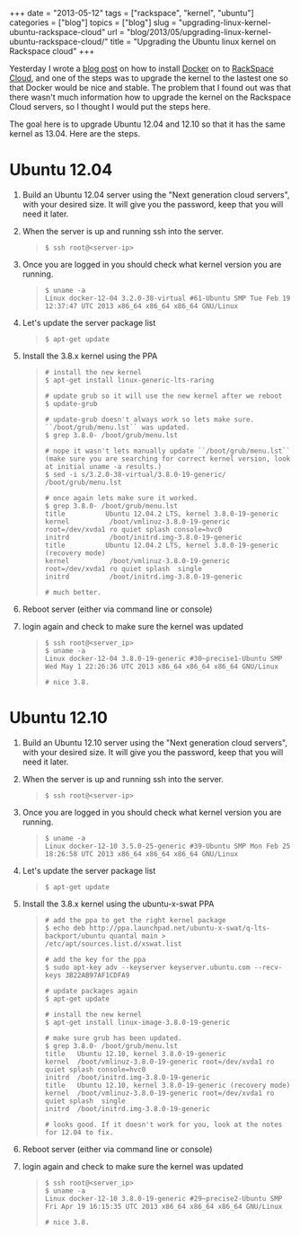 +++
date = "2013-05-12"
tags = ["rackspace", "kernel", "ubuntu"]
categories = ["blog"]
topics = ["blog"]
slug = "upgrading-linux-kernel-ubuntu-rackspace-cloud"
url = "blog/2013/05/upgrading-linux-kernel-ubuntu-rackspace-cloud/"
title = "Upgrading the Ubuntu linux kernel on Rackspace cloud"
+++

Yesterday I wrote a [blog
post](%7Cfilename%7C/content/running-docker-on-rackspace-cloud.rst) on
how to install [Docker](http://www.docker.com) on to [RackSpace
Cloud](http://www.rackspace.com/cloud/servers/), and one of the steps
was to upgrade the kernel to the lastest one so that Docker would be
nice and stable. The problem that I found out was that there wasn't much
information how to upgrade the kernel on the Rackspace Cloud servers, so
I thought I would put the steps here.

The goal here is to upgrade Ubuntu 12.04 and 12.10 so that it has the
same kernel as 13.04. Here are the steps.

Ubuntu 12.04
============

1.  Build an Ubuntu 12.04 server using the "Next generation cloud
    servers", with your desired size. It will give you the password,
    keep that you will need it later.
2.  When the server is up and running ssh into the server.

    > ``` {.sourceCode .bash}
    > $ ssh root@<server-ip>
    > ```

3.  Once you are logged in you should check what kernel version you
    are running.

    > ``` {.sourceCode .bash}
    > $ uname -a
    > Linux docker-12-04 3.2.0-38-virtual #61-Ubuntu SMP Tue Feb 19 12:37:47 UTC 2013 x86_64 x86_64 x86_64 GNU/Linux
    > ```

4.  Let's update the server package list

    > ``` {.sourceCode .bash}
    > $ apt-get update
    > ```

5.  Install the 3.8.x kernel using the PPA

    > ``` {.sourceCode .bash}
    > # install the new kernel
    > $ apt-get install linux-generic-lts-raring
    >
    > # update grub so it will use the new kernel after we reboot
    > $ update-grub
    >
    > # update-grub doesn't always work so lets make sure. ``/boot/grub/menu.lst`` was updated.
    > $ grep 3.8.0- /boot/grub/menu.lst
    >
    > # nope it wasn't lets manually update ``/boot/grub/menu.lst``  (make sure you are searching for correct kernel version, look at initial uname -a results.)
    > $ sed -i s/3.2.0-38-virtual/3.8.0-19-generic/ /boot/grub/menu.lst
    >
    > # once again lets make sure it worked.
    > $ grep 3.8.0- /boot/grub/menu.lst
    > title          Ubuntu 12.04.2 LTS, kernel 3.8.0-19-generic
    > kernel          /boot/vmlinuz-3.8.0-19-generic root=/dev/xvda1 ro quiet splash console=hvc0
    > initrd          /boot/initrd.img-3.8.0-19-generic
    > title          Ubuntu 12.04.2 LTS, kernel 3.8.0-19-generic (recovery mode)
    > kernel          /boot/vmlinuz-3.8.0-19-generic root=/dev/xvda1 ro quiet splash  single
    > initrd          /boot/initrd.img-3.8.0-19-generic
    >
    > # much better.
    > ```

6.  Reboot server (either via command line or console)
7.  login again and check to make sure the kernel was updated

    > ``` {.sourceCode .bash}
    > $ ssh root@<server_ip>
    > $ uname -a
    > Linux docker-12-04 3.8.0-19-generic #30~precise1-Ubuntu SMP Wed May 1 22:26:36 UTC 2013 x86_64 x86_64 x86_64 GNU/Linux
    >
    > # nice 3.8.
    > ```

Ubuntu 12.10
============

1.  Build an Ubuntu 12.10 server using the "Next generation cloud
    servers", with your desired size. It will give you the password,
    keep that you will need it later.
2.  When the server is up and running ssh into the server.

    > ``` {.sourceCode .bash}
    > $ ssh root@<server-ip>
    > ```

3.  Once you are logged in you should check what kernel version you
    are running.

    > ``` {.sourceCode .bash}
    > $ uname -a
    > Linux docker-12-10 3.5.0-25-generic #39-Ubuntu SMP Mon Feb 25 18:26:58 UTC 2013 x86_64 x86_64 x86_64 GNU/Linux
    > ```

4.  Let's update the server package list

    > ``` {.sourceCode .bash}
    > $ apt-get update
    > ```

5.  Install the 3.8.x kernel using the ubuntu-x-swat PPA

    > ``` {.sourceCode .bash}
    > # add the ppa to get the right kernel package
    > $ echo deb http://ppa.launchpad.net/ubuntu-x-swat/q-lts-backport/ubuntu quantal main > /etc/apt/sources.list.d/xswat.list
    >
    > # add the key for the ppa
    > $ sudo apt-key adv --keyserver keyserver.ubuntu.com --recv-keys 3B22AB97AF1CDFA9
    >
    > # update packages again
    > $ apt-get update
    >
    > # install the new kernel
    > $ apt-get install linux-image-3.8.0-19-generic
    >
    > # make sure grub has been updated.
    > $ grep 3.8.0- /boot/grub/menu.lst
    > title   Ubuntu 12.10, kernel 3.8.0-19-generic
    > kernel  /boot/vmlinuz-3.8.0-19-generic root=/dev/xvda1 ro quiet splash console=hvc0
    > initrd  /boot/initrd.img-3.8.0-19-generic
    > title   Ubuntu 12.10, kernel 3.8.0-19-generic (recovery mode)
    > kernel  /boot/vmlinuz-3.8.0-19-generic root=/dev/xvda1 ro quiet splash  single
    > initrd  /boot/initrd.img-3.8.0-19-generic
    >
    > # looks good. If it doesn't work for you, look at the notes for 12.04 to fix.
    > ```

6.  Reboot server (either via command line or console)
7.  login again and check to make sure the kernel was updated

    > ``` {.sourceCode .bash}
    > $ ssh root@<server_ip>
    > $ uname -a
    > Linux docker-12-10 3.8.0-19-generic #29~precise2-Ubuntu SMP Fri Apr 19 16:15:35 UTC 2013 x86_64 x86_64 x86_64 GNU/Linux
    >
    > # nice 3.8.
    > ```
